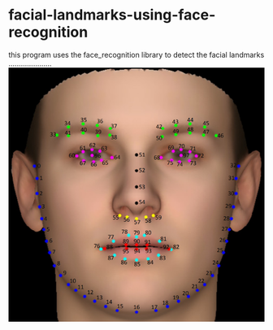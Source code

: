 # facial-landmarks-using-face-recognition

this program uses the face_recognition library to detect the facial landmarks
.....................
![](model.png)
